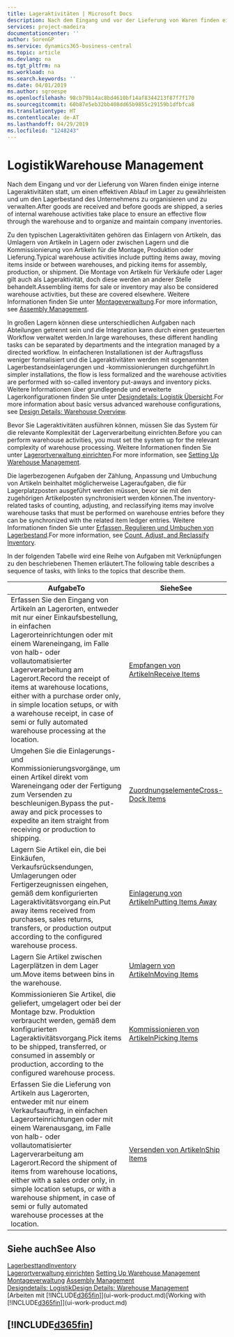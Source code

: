 ```yaml
---
title: Lageraktivitäten | Microsoft Docs
description: Nach dem Eingang und vor der Lieferung von Waren finden einige interne Lageraktivitäten statt, um einen effektiven Ablauf im Lager zu gewährleisten und um den Lagerbestand des Unternehmens zu organisieren und zu verwalten.
services: project-madeira
documentationcenter: ''
author: SorenGP
ms.service: dynamics365-business-central
ms.topic: article
ms.devlang: na
ms.tgt_pltfrm: na
ms.workload: na
ms.search.keywords: ''
ms.date: 04/01/2019
ms.author: sgroespe
ms.openlocfilehash: 98cb79b14ac8bd4610bf14af8344213f87f7f170
ms.sourcegitcommit: 60b87e5eb32bb408dd65b9855c29159b1dfbfca8
ms.translationtype: HT
ms.contentlocale: de-AT
ms.lasthandoff: 04/29/2019
ms.locfileid: "1248243"
---
```

# <a name="warehouse-management"></a><span data-ttu-id="0339f-103">Logistik</span><span class="sxs-lookup"><span data-stu-id="0339f-103">Warehouse Management</span></span>
<span data-ttu-id="0339f-104">Nach dem Eingang und vor der Lieferung von Waren finden einige interne Lageraktivitäten statt, um einen effektiven Ablauf im Lager zu gewährleisten und um den Lagerbestand des Unternehmens zu organisieren und zu verwalten.</span><span class="sxs-lookup"><span data-stu-id="0339f-104">After goods are received and before goods are shipped, a series of internal warehouse activities take place to ensure an effective flow through the warehouse and to organize and maintain company inventories.</span></span>

<span data-ttu-id="0339f-105">Zu den typischen Lageraktivitäten gehören das Einlagern von Artikeln, das Umlagern von Artikeln in Lagern oder zwischen Lagern und die Kommissionierung von Artikeln für die Montage, Produktion oder Lieferung.</span><span class="sxs-lookup"><span data-stu-id="0339f-105">Typical warehouse activities include putting items away, moving items inside or between warehouses, and picking items for assembly, production, or shipment.</span></span> <span data-ttu-id="0339f-106">Die Montage von Artikeln für Verkäufe oder Lager gilt auch als Lageraktivität, doch diese werden an anderer Stelle behandelt.</span><span class="sxs-lookup"><span data-stu-id="0339f-106">Assembling items for sale or inventory may also be considered warehouse activities, but these are covered elsewhere.</span></span> <span data-ttu-id="0339f-107">Weitere Informationen finden Sie unter [Montageverwaltung](assembly-assemble-items.md).</span><span class="sxs-lookup"><span data-stu-id="0339f-107">For more information, see [Assembly Management](assembly-assemble-items.md).</span></span>  

<span data-ttu-id="0339f-108">In großen Lagern können diese unterschiedlichen Aufgaben nach Abteilungen getrennt sein und die Integration kann durch einen gesteuerten Workflow verwaltet werden.</span><span class="sxs-lookup"><span data-stu-id="0339f-108">In large warehouses, these different handling tasks can be separated by departments and the integration managed by a directed workflow.</span></span> <span data-ttu-id="0339f-109">In einfacheren Installationen ist der Auftragsfluss weniger formalisiert und die Lageraktivitäten werden mit sogenannten Lagerbestandseinlagerungen und -kommissionierungen durchgeführt.</span><span class="sxs-lookup"><span data-stu-id="0339f-109">In simpler installations, the flow is less formalized and the warehouse activities are performed with so-called inventory put-aways and inventory picks.</span></span> <span data-ttu-id="0339f-110">Weitere Informationen über grundlegende und erweiterte Lagerkonfigurationen finden Sie unter [Designdetails: Logistik Übersicht](design-details-warehouse-overview.md).</span><span class="sxs-lookup"><span data-stu-id="0339f-110">For more information about basic versus advanced warehouse configurations, see [Design Details: Warehouse Overview](design-details-warehouse-overview.md).</span></span>

<span data-ttu-id="0339f-111">Bevor Sie Lageraktivitäten ausführen können, müssen Sie das System für die relevante Komplexität der Lagerverarbeitung einrichten.</span><span class="sxs-lookup"><span data-stu-id="0339f-111">Before you can perform warehouse activities, you must set the system up for the relevant complexity of warehouse processing.</span></span> <span data-ttu-id="0339f-112">Weitere Informationen finden Sie unter [Lagerortverwaltung einrichten](warehouse-setup-warehouse.md).</span><span class="sxs-lookup"><span data-stu-id="0339f-112">For more information, see [Setting Up Warehouse Management](warehouse-setup-warehouse.md).</span></span>

<span data-ttu-id="0339f-113">Die lagerbezogenen Aufgaben der Zählung, Anpassung und Umbuchung von Artikeln beinhaltet möglicherweise Lageraufgaben, die für Lagerplatzposten ausgeführt werden müssen, bevor sie mit den zugehörigen Artikelposten synchronisiert werden können.</span><span class="sxs-lookup"><span data-stu-id="0339f-113">The inventory-related tasks of counting, adjusting, and reclassifying items may involve warehouse tasks that must be performed on warehouse entries before they can be synchronized with the related item ledger entries.</span></span> <span data-ttu-id="0339f-114">Weitere Informationen finden Sie unter [Erfassen, Regulieren und Umbuchen von Lagerbestand](inventory-how-count-adjust-reclassify.md).</span><span class="sxs-lookup"><span data-stu-id="0339f-114">For more information, see [Count, Adjust, and Reclassify Inventory](inventory-how-count-adjust-reclassify.md).</span></span>

 <span data-ttu-id="0339f-115">In der folgenden Tabelle wird eine Reihe von Aufgaben mit Verknüpfungen zu den beschriebenen Themen erläutert.</span><span class="sxs-lookup"><span data-stu-id="0339f-115">The following table describes a sequence of tasks, with links to the topics that describe them.</span></span>   

|<span data-ttu-id="0339f-116">**Aufgabe**</span><span class="sxs-lookup"><span data-stu-id="0339f-116">**To**</span></span>|<span data-ttu-id="0339f-117">**Siehe**</span><span class="sxs-lookup"><span data-stu-id="0339f-117">**See**</span></span>|  
|------------|-------------|  
|<span data-ttu-id="0339f-118">Erfassen Sie den Eingang von Artikeln an Lagerorten, entweder mit nur einer Einkaufsbestellung, in einfachen Lagerorteinrichtungen oder mit einem Wareneingang, im Falle von halb- oder vollautomatisierter Lagerverarbeitung am Lagerort.</span><span class="sxs-lookup"><span data-stu-id="0339f-118">Record the receipt of items at warehouse locations, either with a purchase order only, in simple location setups, or with a warehouse receipt, in case of semi or fully automated warehouse processing at the location.</span></span>|[<span data-ttu-id="0339f-119">Empfangen von Artikeln</span><span class="sxs-lookup"><span data-stu-id="0339f-119">Receive Items</span></span>](warehouse-how-receive-items.md)|
|<span data-ttu-id="0339f-120">Umgehen Sie die Einlagerungs- und Kommissionierungsvorgänge, um einen Artikel direkt vom Wareneingang oder der Fertigung zum Versenden zu beschleunigen.</span><span class="sxs-lookup"><span data-stu-id="0339f-120">Bypass the put-away and pick processes to expedite an item straight from receiving or production to shipping.</span></span>|[<span data-ttu-id="0339f-121">Zuordnungselemente</span><span class="sxs-lookup"><span data-stu-id="0339f-121">Cross-Dock Items</span></span>](warehouse-how-to-cross-dock-items.md)|    
|<span data-ttu-id="0339f-122">Lagern Sie Artikel ein, die bei Einkäufen, Verkaufsrücksendungen, Umlagerungen oder Fertigerzeugnissen eingehen, gemäß dem konfigurierten Lageraktivitätsvorgang ein.</span><span class="sxs-lookup"><span data-stu-id="0339f-122">Put away items received from purchases, sales returns, transfers, or production output according to the configured warehouse process.</span></span>|[<span data-ttu-id="0339f-123">Einlagerung von Artikeln</span><span class="sxs-lookup"><span data-stu-id="0339f-123">Putting Items Away</span></span>](warehouse-put-away-items.md)|
|<span data-ttu-id="0339f-124">Lagern Sie Artikel zwischen Lagerplätzen in dem Lager um.</span><span class="sxs-lookup"><span data-stu-id="0339f-124">Move items between bins in the warehouse.</span></span>|[<span data-ttu-id="0339f-125">Umlagern von Artikeln</span><span class="sxs-lookup"><span data-stu-id="0339f-125">Moving Items</span></span>](warehouse-move-items.md)|
|<span data-ttu-id="0339f-126">Kommissionieren Sie Artikel, die geliefert, umgelagert oder bei der Montage bzw. Produktion verbraucht werden, gemäß dem konfigurierten Lageraktivitätsvorgang.</span><span class="sxs-lookup"><span data-stu-id="0339f-126">Pick items to be shipped, transferred, or consumed in assembly or production, according to the configured warehouse process.</span></span>|[<span data-ttu-id="0339f-127">Kommissionieren von Artikeln</span><span class="sxs-lookup"><span data-stu-id="0339f-127">Picking Items</span></span>](warehouse-pick-items.md)|
|<span data-ttu-id="0339f-128">Erfassen Sie die Lieferung von Artikeln aus Lagerorten, entweder mit nur einem Verkaufsauftrag, in einfachen Lagerorteinrichtungen oder mit einem Warenausgang, im Falle von halb- oder vollautomatisierter Lagerverarbeitung am Lagerort.</span><span class="sxs-lookup"><span data-stu-id="0339f-128">Record the shipment of items from warehouse locations, either with a sales order only, in simple location setups, or with a warehouse shipment, in case of semi or fully automated warehouse processes at the location.</span></span>|[<span data-ttu-id="0339f-129">Versenden von Artikeln</span><span class="sxs-lookup"><span data-stu-id="0339f-129">Ship Items</span></span>](warehouse-how-ship-items.md)|  

## <a name="see-also"></a><span data-ttu-id="0339f-130">Siehe auch</span><span class="sxs-lookup"><span data-stu-id="0339f-130">See Also</span></span>  
[<span data-ttu-id="0339f-131">Lagerbesttand</span><span class="sxs-lookup"><span data-stu-id="0339f-131">Inventory</span></span>](inventory-manage-inventory.md)  
<span data-ttu-id="0339f-132">[Lagerortverwaltung einrichten](warehouse-setup-warehouse.md)   </span><span class="sxs-lookup"><span data-stu-id="0339f-132">[Setting Up Warehouse Management](warehouse-setup-warehouse.md)   </span></span>  
<span data-ttu-id="0339f-133">[Montageverwaltung](assembly-assemble-items.md)  </span><span class="sxs-lookup"><span data-stu-id="0339f-133">[Assembly Management](assembly-assemble-items.md)  </span></span>  
[<span data-ttu-id="0339f-134">Designdetails: Logistik</span><span class="sxs-lookup"><span data-stu-id="0339f-134">Design Details: Warehouse Management</span></span>](design-details-warehouse-management.md)  
<span data-ttu-id="0339f-135">[Arbeiten mit [!INCLUDE[d365fin](includes/d365fin_md.md)]](ui-work-product.md)</span><span class="sxs-lookup"><span data-stu-id="0339f-135">[Working with [!INCLUDE[d365fin](includes/d365fin_md.md)]](ui-work-product.md)</span></span>  

## [!INCLUDE[d365fin](includes/free_trial_md.md)]  
